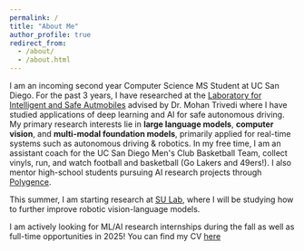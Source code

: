 ```yaml
---
permalink: /
title: "About Me"
author_profile: true
redirect_from: 
  - /about/
  - /about.html
---
```

I am an incoming second year Computer Science MS Student at UC San Diego. For the past 3 years, I have researched at the [Laboratory for Intelligent and Safe Autmobiles](https://cvrr.ucsd.edu/) advised by Dr. Mohan Trivedi where I have studied applications of deep learning and AI for safe autonomous driving. My primary research interests lie in **large language models**, **computer vision**, and **multi-modal foundation models**, primarily applied for real-time systems such as autonomous driving & robotics. In my free time, I am an assistant coach for the UC San Diego Men's Club Basketball Team, collect vinyls, run, and watch football and basketball (Go Lakers and 49ers!). I also mentor high-school students pursuing AI research projects through [Polygence](https://www.polygence.org/).

This summer, I am starting research at [SU Lab](https://cseweb.ucsd.edu/~haosu/lab/group.html), where I will be studying how to further improve robotic vision-language models.


I am actively looking for ML/AI research internships during the fall as well as full-time opportunities in 2025! You can find my CV [here](https://akshaygopalkr.github.io/files/Akshay_Gopalkrishnan_CV_Public.pdf)
